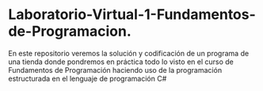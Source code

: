 # Laboratorio-Virtual-1-Fundamentos-de-Programacion.
En este repositorio veremos la solución y codificación de un programa de una tienda donde pondremos en práctica todo lo visto en el curso de Fundamentos de Programación haciendo uso de la programación estructurada en el lenguaje de programación C#
